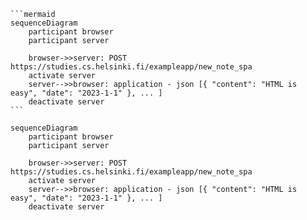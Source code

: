 ````
```mermaid
sequenceDiagram
    participant browser
    participant server

    browser->>server: POST https://studies.cs.helsinki.fi/exampleapp/new_note_spa
    activate server
    server-->>browser: application - json [{ "content": "HTML is easy", "date": "2023-1-1" }, ... ]
    deactivate server
```
````

```mermaid
sequenceDiagram
    participant browser
    participant server

    browser->>server: POST https://studies.cs.helsinki.fi/exampleapp/new_note_spa
    activate server
    server-->>browser: application - json [{ "content": "HTML is easy", "date": "2023-1-1" }, ... ]
    deactivate server
